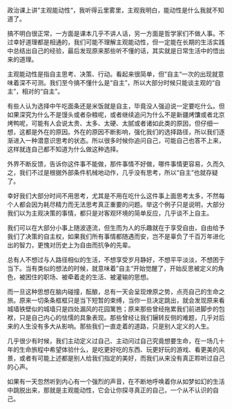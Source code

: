 政治课上讲”主观能动性“，我听得云里雾里，主观我明白，能动性是什么我就不知道了。

搞不明白很正常，一方面是课本几乎不讲人话，另一方面是哲学家们不做人事。不过幸好道理都是相通的，我们可能不理解主观能动性，但一定能在长期的生活实践中总结出自己的经验，最后发现原来那些听不懂的话，其实就是日常生活中的悟出来的道理。

主观能动性是指自主思考、决策、行动。看起来很简单，但”自主“一次的出现就意味着深不可测。我们至今搞不懂什么是“自主”，所以大部分时候只能谈主观的“自主”，相对的“自主”。  


有些人认为选择中午吃面条还是米饭就是自主，毕竟没人强迫说一定要吃什么。但如果深究为什么不是馒头或者杂粮呢，或者继续追问为什么不是新疆烤馕或者北京烤鸭呢，可能有人会说太贵、太多、太硬、太腻或者诸如此类的原因，但仔细一想，这都是外在的原因。外在的原因不断影响，强化我们的选择路径，所以我们逐渐进入一种潜意识思考的状态。所以很多时候你追问自己，可能自己也答不上来，这样就连自己都不知道为什么做这种选择。



外界不断反馈，告诉你这件事不能做，那件事情不好做，哪件事情更容易，久而久之，我们不过是根据外部条件机械地动作，几乎没有思考，所以“自主”也就存疑了。


幸好我们大部分时间不用思考，尤其是不用在吃什么这件事上面思考太多，不然每个人都会因为耗尽精力而无法思考真正重要的问题。举这个例子只是说明，大部分我们以为主观决策的事情，都只是对客观环境的简单反应，几乎谈不上自主。

我们可以在大部分小事上随波逐流，但生而为人的乐趣就在于享受自由，自由给予我们了决策的自主权，如果我们所有事情都随遇而安，岂不是辜负了千百万年进化出的智力，更愧对历史上为自由而抗争的先辈。

总有人不想过与人路径相似的生活，不想享受岁月静好，不想平平淡淡，不想困于当下。当有类似的想法的时候，就意味着”自主“开始觉醒了，开始反思被定义的角色，被困住的职场、被牵着走的生活、被灌输的思想。

而一旦这种思想在脑内碰撞，酝酿，总有一天会呈现燎原之势，点亮自己的生命之旅。原来一切条条框框只是当下短暂的束缚，当你一旦决定跳出，就会发现原来看城墙铁壁似的城墙只是四处漏风的花园篱笆；原来那些曾经拖累我们前进脚步的包袱，只是自己内心的怯懦的具象表现。那些曾经让我们辗转反侧的难题，几乎对后来的人生没有多大从影响。那些我们一直走着的道路，只是别人定义的人生。

几乎很少有时候，我们主动定义过自己、主动问过自己究竟想要生命，在一场几十年的生命旅程中希望体验什么，是吃更好吃的东西、玩更好玩的游戏、看更美的风景，或者有可能上述都是别人给我们指定的美好，而我们从来没有真正聆听过自己的心声。


如果有一天忽然听到内心有一个强烈的声音，在不断地呼唤着你从如梦如幻的生活中跳脱出来，那就是主观能动性，它会让你探寻真正的自己，一个从不认识的自己。



